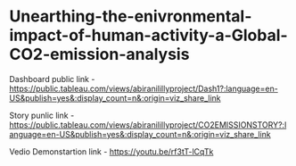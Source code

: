 # Unearthing-the-enivronmental-impact-of-human-activity-a-Global-CO2-emission-analysis


Dashboard public link - https://public.tableau.com/views/abiranilillyproject/Dash1?:language=en-US&publish=yes&:display_count=n&:origin=viz_share_link

Story punlic link - https://public.tableau.com/views/abiranilillyproject/CO2EMISSIONSTORY?:language=en-US&publish=yes&:display_count=n&:origin=viz_share_link

Vedio Demonstartion link - https://youtu.be/rf3tT-lCqTk
